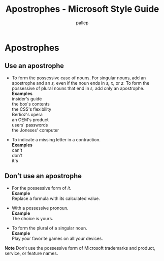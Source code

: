 ﻿---
title: Apostrophes - Microsoft Style Guide
author: pallep
ms.author: pallep
ms.date: 1/19/2018
ms.topic: article
ms.prod: non-product-specific
---

# Apostrophes

## Use an apostrophe

  - To form the possessive case of nouns. For singular nouns, add an apostrophe and an *s,* even if the noun ends in *s, x,* or *z.* To form the possessive of plural nouns that end in *s,* add only an apostrophe.  
    **Examples**  
    insider's guide   
    the box's contents  
    the CSS's flexibility   
    Berlioz's opera  
    an OEM's product   
    users' passwords   
    the Joneses' computer  
    
  - To indicate a missing letter in a contraction.  
    **Examples**  
    can't   
    don't  
    it's

## Don’t use an apostrophe

  - For the possessive form of *it*.  
    **Example** <br />Replace a formula with its calculated value.  
    
  - With a possessive pronoun.  
    **Example** <br />The choice is yours.  
    
  - To form the plural of a singular noun.  
    **Example** <br />Play your favorite games on all your devices.

**Note**  Don't use the possessive form of Microsoft trademarks and product, service, or feature names.
